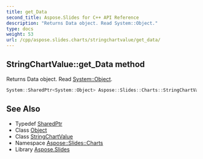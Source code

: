 ```yaml
---
title: get_Data
second_title: Aspose.Slides for C++ API Reference
description: "Returns Data object. Read System::Object."
type: docs
weight: 53
url: /cpp/aspose.slides.charts/stringchartvalue/get_data/
---
```

## StringChartValue::get_Data method


Returns Data object. Read [System::Object](../../../system/object/).

```cpp
System::SharedPtr<System::Object> Aspose::Slides::Charts::StringChartValue::get_Data() override
```

## See Also

* Typedef [SharedPtr](../../../system/sharedptr/)
* Class [Object](../../../system/object/)
* Class [StringChartValue](../)
* Namespace [Aspose::Slides::Charts](../../)
* Library [Aspose.Slides](../../../)
